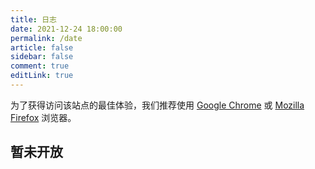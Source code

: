 ```yaml
---
title: 日志
date: 2021-12-24 18:00:00
permalink: /date
article: false
sidebar: false
comment: true
editLink: true
---
```




为了获得访问该站点的最佳体验，我们推荐使用 [Google Chrome](https://www.google.cn/chrome/) 或 [Mozilla Firefox](https://www.mozilla.org/zh-CN/firefox/) 浏览器。

## 暂未开放